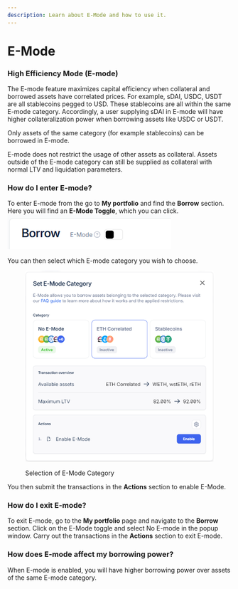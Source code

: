 ```yaml
---
description: Learn about E-Mode and how to use it.
---
```


# E-Mode

### High Efficiency Mode (E-mode)

The E-mode feature maximizes capital efficiency when collateral and borrowed assets have correlated prices. For example, sDAI, USDC, USDT are all stablecoins pegged to USD. These stablecoins are all within the same E-mode category. Accordingly, a user supplying sDAI in E-mode will have higher collateralization power when borrowing assets like USDC or USDT.

Only assets of the same category (for example stablecoins) can be borrowed in E-mode.

E-mode does not restrict the usage of other assets as collateral. Assets outside of the E-mode category can still be supplied as collateral with normal LTV and liquidation parameters.

### How do I enter E-mode?

To enter E-mode from the go to **My portfolio** and find the **Borrow** section. Here you will find an **E-Mode Toggle**, which you can click.\
<img src="../../.gitbook/assets/e-mode (2).png" alt="" data-size="original">

You can then select which E-mode category you wish to choose.

<figure><img src="../../.gitbook/assets/e-mode.png" alt=""><figcaption><p>Selection of E-Mode Category</p></figcaption></figure>

You then submit the transactions in the **Actions** section to enable E-Mode.

### How do I exit E-mode?

To exit E-mode, go to the **My portfolio** page and navigate to the **Borrow** section. Click on the E-Mode toggle and select No E-mode in the popup window. Carry out the transactions in the **Actions** section to exit E-mode.

### How does E-mode affect my borrowing power?

When E-mode is enabled, you will have higher borrowing power over assets of the same E-mode category.
